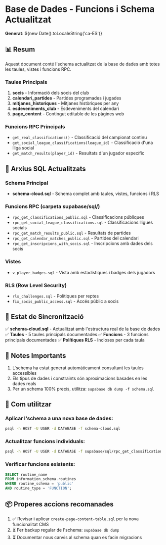 # Base de Dades - Funcions i Schema Actualitzat

**Generat**: ${new Date().toLocaleString('ca-ES')}

## 📊 Resum

Aquest document conté l'schema actualitzat de la base de dades amb totes les taules, vistes i funcions RPC.

### Taules Principals

1. **socis** - Informació dels socis del club
2. **calendari_partides** - Partides programades i jugades
3. **mitjanes_historiques** - Mitjanes històriques per any
4. **esdeveniments_club** - Esdeveniments del calendari
5. **page_content** - Contingut editable de les pàgines web

### Funcions RPC Principals

- `get_real_classifications()` - Classificació del campionat continu
- `get_social_league_classifications(league_id)` - Classificació d'una lliga social
- `get_match_results(player_id)` - Resultats d'un jugador específic

## 📁 Arxius SQL Actualitzats

### Schema Principal
- **schema-cloud.sql** - Schema complet amb taules, vistes, funcions i RLS

### Funcions RPC (carpeta supabase/sql/)
- `rpc_get_classifications_public.sql` - Classificacions públiques
- `rpc_get_social_league_classifications.sql` - Classificacions lligues socials
- `rpc_get_match_results_public.sql` - Resultats de partides
- `rpc_get_calendar_matches_public.sql` - Partides del calendari
- `rpc_get_inscripcions_with_socis.sql` - Inscripcions amb dades dels socis

### Vistes
- `v_player_badges.sql` - Vista amb estadístiques i badges dels jugadors

### RLS (Row Level Security)
- `rls_challenges.sql` - Polítiques per reptes
- `fix_socis_public_access.sql` - Accés públic a socis

## 🔄 Estat de Sincronització

✅ **schema-cloud.sql** - Actualitzat amb l'estructura real de la base de dades
✅ **Taules** - 5 taules principals documentades
✅ **Funcions** - 3 funcions principals documentades
✅ **Polítiques RLS** - Incloses per cada taula

## 📝 Notes Importants

1. L'schema ha estat generat automàticament consultant les taules accessibles
2. Els tipus de dades i constraints són aproximacions basades en les dades reals
3. Per un schema 100% precís, utilitza: `supabase db dump -f schema.sql`

## 🚀 Com utilitzar

### Aplicar l'schema a una nova base de dades:
```bash
psql -h HOST -U USER -d DATABASE -f schema-cloud.sql
```

### Actualitzar funcions individuals:
```bash
psql -h HOST -U USER -d DATABASE -f supabase/sql/rpc_get_classifications_public.sql
```

### Verificar funcions existents:
```sql
SELECT routine_name 
FROM information_schema.routines 
WHERE routine_schema = 'public' 
AND routine_type = 'FUNCTION';
```

## 📦 Properes accions recomanades

1. ✅ Revisar i aplicar `create-page-content-table.sql` per la nova funcionalitat CMS
2. ⏳ Fer backup regular de l'schema: `supabase db dump`
3. ⏳ Documentar nous canvis al schema quan es facin migracions

